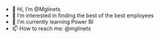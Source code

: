 - 👋 Hi, I’m @Mglinets
- 👀 I’m interested in finding the best of the best employees
- 🌱 I’m currently learning Power BI
- 📫 How to reach me: @mglinets



